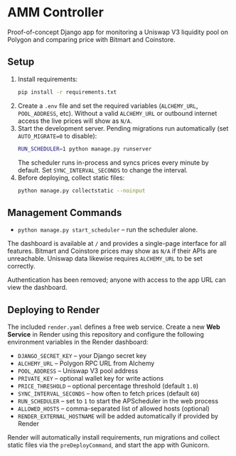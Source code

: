 # AMM Controller

Proof-of-concept Django app for monitoring a Uniswap V3 liquidity pool on Polygon and comparing price with Bitmart and Coinstore.

## Setup

1. Install requirements:
   ```bash
   pip install -r requirements.txt
   ```
2. Create a `.env` file and set the required variables (`ALCHEMY_URL`, `POOL_ADDRESS`, etc).
   Without a valid `ALCHEMY_URL` or outbound internet access the live prices will
   show as `N/A`.
3. Start the development server. Pending migrations run automatically (set
   `AUTO_MIGRATE=0` to disable):
   ```bash
   RUN_SCHEDULER=1 python manage.py runserver
   ```
   The scheduler runs in-process and syncs prices every minute by default.
   Set `SYNC_INTERVAL_SECONDS` to change the interval.
4. Before deploying, collect static files:
   ```bash
   python manage.py collectstatic --noinput
   ```

## Management Commands

- `python manage.py start_scheduler` – run the scheduler alone.

The dashboard is available at `/` and provides a single-page interface for all
features. Bitmart and Coinstore prices may show as `N/A` if their APIs are
unreachable. Uniswap data likewise requires `ALCHEMY_URL` to be set correctly.

Authentication has been removed; anyone with access to the app URL can view the
dashboard.


## Deploying to Render

The included `render.yaml` defines a free web service. Create a new **Web Service**
in Render using this repository and configure the following environment
variables in the Render dashboard:

- `DJANGO_SECRET_KEY` – your Django secret key
- `ALCHEMY_URL` – Polygon RPC URL from Alchemy
- `POOL_ADDRESS` – Uniswap V3 pool address
- `PRIVATE_KEY` – optional wallet key for write actions
- `PRICE_THRESHOLD` – optional percentage threshold (default `1.0`)
- `SYNC_INTERVAL_SECONDS` – how often to fetch prices (default `60`)
- `RUN_SCHEDULER` – set to `1` to start the APScheduler in the web process
- `ALLOWED_HOSTS` – comma-separated list of allowed hosts (optional)
- `RENDER_EXTERNAL_HOSTNAME` will be added automatically if provided by Render

Render will automatically install requirements, run migrations and collect
static files via the `preDeployCommand`, and start the app with Gunicorn.
